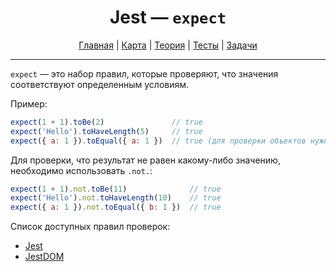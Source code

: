 <div align="center">

# Jest — `expect`

[Главная](https://github.com/dollaween/junior-roadmap/)
|
[Карта](/roadmap/README.md)
|
[Теория](/theory/README.md)
|
[Тесты](/tests/README.md)
|
[Задачи](/tasks/README.md)

</div>

---

`expect` — это набор правил, которые проверяют, что значения соответствуют определенным условиям.

Пример:
```js
expect(1 + 1).toBe(2)               // true
expect('Hello').toHaveLength(5)     // true
expect({ a: 1 }).toEqual({ a: 1 })  // true (для проверки объектов нужно использовать toEqual, вместо toBe)
```

Для проверки, что результат не равен какому-либо значению, необходимо использовать `.not.`:
```js
expect(1 + 1).not.toBe(11)              // true
expect('Hello').not.toHaveLength(10)    // true
expect({ a: 1 }).not.toEqual({ b: 1 })  // true
```

Список доступных правил проверок:
- [Jest](https://jestjs.io/ru/docs/expect)
- [JestDOM](https://github.com/testing-library/jest-dom)


